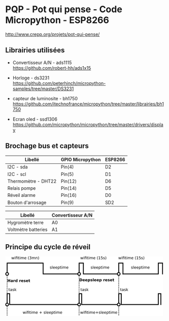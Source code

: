 # PQP - Pot qui pense - Code Micropython - ESP8266

http://www.crepp.org/projets/pot-qui-pense/

## Librairies utilisées

- Convertisseur A/N - ads1115  
https://github.com/robert-hh/ads1x15

- Horloge - ds3231  
https://github.com/peterhinch/micropython-samples/tree/master/DS3231

- capteur de luminosite - bh1750  
https://github.com/itechnofrance/micropython/tree/master/librairies/bh1750

- Ecran oled - ssd1306  
https://github.com/micropython/micropython/tree/master/drivers/display


## Brochage bus et capteurs

| Libellé             | GPIO Micropython  | ESP8266 | 
|---------------------|-------------------|---------|
| I2C - sda           | Pin(4)            | D2      |
| I2C - scl           | Pin(5)            | D1      |
| Thermomètre - DHT22 | Pin(12)           | D6      |
| Relais pompe        | Pin(14)           | D5      |
| Réveil alarme       | Pin(16)           | D0      |
| Bouton d'arrosage   | Pin(9)            | SD2     |

| Libellé             | Convertisseur A/N |
|---------------------|-------------------|
| Hygromètre terre    | A0                |
| Voltmètre batteries | A1                |


## Principe du cycle de réveil

![chronogramme](img/chronogramme.png)

